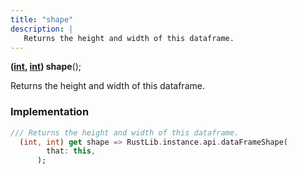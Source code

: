 ```yaml
---
title: "shape"
description: |
   Returns the height and width of this dataframe.
---
```

<span class="dart-code"><strong>([int], [int]) shape</strong>();</span>

 Returns the height and width of this dataframe.
### Implementation
```dart
/// Returns the height and width of this dataframe.
  (int, int) get shape => RustLib.instance.api.dataFrameShape(
        that: this,
      );
```

[int]: https://api.flutter.dev/flutter/dart-core/int-class.html